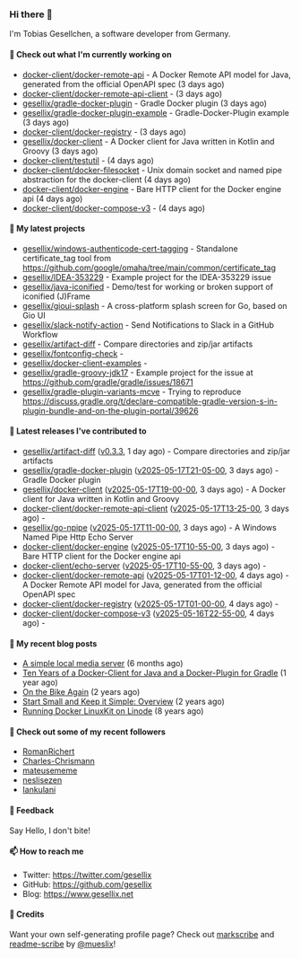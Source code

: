 ### Hi there 👋

I'm Tobias Gesellchen, a software developer from Germany.

#### 👷 Check out what I'm currently working on

- [docker-client/docker-remote-api](https://github.com/docker-client/docker-remote-api) - A Docker Remote API model for Java, generated from the official OpenAPI spec (3 days ago)
- [docker-client/docker-remote-api-client](https://github.com/docker-client/docker-remote-api-client) -  (3 days ago)
- [gesellix/gradle-docker-plugin](https://github.com/gesellix/gradle-docker-plugin) - Gradle Docker plugin (3 days ago)
- [gesellix/gradle-docker-plugin-example](https://github.com/gesellix/gradle-docker-plugin-example) - Gradle-Docker-Plugin example (3 days ago)
- [docker-client/docker-registry](https://github.com/docker-client/docker-registry) -  (3 days ago)
- [gesellix/docker-client](https://github.com/gesellix/docker-client) - A Docker client for Java written in Kotlin and Groovy (3 days ago)
- [docker-client/testutil](https://github.com/docker-client/testutil) -  (4 days ago)
- [docker-client/docker-filesocket](https://github.com/docker-client/docker-filesocket) - Unix domain socket and named pipe abstraction for the docker-client (4 days ago)
- [docker-client/docker-engine](https://github.com/docker-client/docker-engine) - Bare HTTP client for the Docker engine api (4 days ago)
- [docker-client/docker-compose-v3](https://github.com/docker-client/docker-compose-v3) -  (4 days ago)

#### 🌱 My latest projects

- [gesellix/windows-authenticode-cert-tagging](https://github.com/gesellix/windows-authenticode-cert-tagging) - Standalone certificate_tag tool from https://github.com/google/omaha/tree/main/common/certificate_tag
- [gesellix/IDEA-353229](https://github.com/gesellix/IDEA-353229) - Example project for the IDEA-353229 issue
- [gesellix/java-iconified](https://github.com/gesellix/java-iconified) - Demo/test for working or broken support of iconified (J)Frame
- [gesellix/gioui-splash](https://github.com/gesellix/gioui-splash) - A cross-platform splash screen for Go, based on Gio UI
- [gesellix/slack-notify-action](https://github.com/gesellix/slack-notify-action) - Send Notifications to Slack in a GitHub Workflow
- [gesellix/artifact-diff](https://github.com/gesellix/artifact-diff) - Compare directories and zip/jar artifacts
- [gesellix/fontconfig-check](https://github.com/gesellix/fontconfig-check) - 
- [gesellix/docker-client-examples](https://github.com/gesellix/docker-client-examples) - 
- [gesellix/gradle-groovy-jdk17](https://github.com/gesellix/gradle-groovy-jdk17) - Example project for the issue at https://github.com/gradle/gradle/issues/18671
- [gesellix/gradle-plugin-variants-mcve](https://github.com/gesellix/gradle-plugin-variants-mcve) - Trying to reproduce https://discuss.gradle.org/t/declare-compatible-gradle-version-s-in-plugin-bundle-and-on-the-plugin-portal/39626

#### 🔭 Latest releases I've contributed to

- [gesellix/artifact-diff](https://github.com/gesellix/artifact-diff) ([v0.3.3](https://github.com/gesellix/artifact-diff/releases/tag/v0.3.3), 1 day ago) - Compare directories and zip/jar artifacts
- [gesellix/gradle-docker-plugin](https://github.com/gesellix/gradle-docker-plugin) ([v2025-05-17T21-05-00](https://github.com/gesellix/gradle-docker-plugin/releases/tag/v2025-05-17T21-05-00), 3 days ago) - Gradle Docker plugin
- [gesellix/docker-client](https://github.com/gesellix/docker-client) ([v2025-05-17T19-00-00](https://github.com/gesellix/docker-client/releases/tag/v2025-05-17T19-00-00), 3 days ago) - A Docker client for Java written in Kotlin and Groovy
- [docker-client/docker-remote-api-client](https://github.com/docker-client/docker-remote-api-client) ([v2025-05-17T13-25-00](https://github.com/docker-client/docker-remote-api-client/releases/tag/v2025-05-17T13-25-00), 3 days ago) - 
- [gesellix/go-npipe](https://github.com/gesellix/go-npipe) ([v2025-05-17T11-00-00](https://github.com/gesellix/go-npipe/releases/tag/v2025-05-17T11-00-00), 3 days ago) - A Windows Named Pipe Http Echo Server
- [docker-client/docker-engine](https://github.com/docker-client/docker-engine) ([v2025-05-17T10-55-00](https://github.com/docker-client/docker-engine/releases/tag/v2025-05-17T10-55-00), 3 days ago) - Bare HTTP client for the Docker engine api
- [docker-client/echo-server](https://github.com/docker-client/echo-server) ([v2025-05-17T10-55-00](https://github.com/docker-client/echo-server/releases/tag/v2025-05-17T10-55-00), 3 days ago) - 
- [docker-client/docker-remote-api](https://github.com/docker-client/docker-remote-api) ([v2025-05-17T01-12-00](https://github.com/docker-client/docker-remote-api/releases/tag/v2025-05-17T01-12-00), 4 days ago) - A Docker Remote API model for Java, generated from the official OpenAPI spec
- [docker-client/docker-registry](https://github.com/docker-client/docker-registry) ([v2025-05-17T01-00-00](https://github.com/docker-client/docker-registry/releases/tag/v2025-05-17T01-00-00), 4 days ago) - 
- [docker-client/docker-compose-v3](https://github.com/docker-client/docker-compose-v3) ([v2025-05-16T22-55-00](https://github.com/docker-client/docker-compose-v3/releases/tag/v2025-05-16T22-55-00), 4 days ago) - 

#### 📜 My recent blog posts

- [A simple local media server](https://www.gesellix.net/posts/a-simple-local-media-server/) (6 months ago)
- [Ten Years of a Docker-Client for Java and a Docker-Plugin for Gradle](https://www.gesellix.net/posts/ten-years-docker-client-and-gradle-plugin/) (1 year ago)
- [On the Bike Again](https://www.gesellix.net/posts/on-the-bike-again/) (2 years ago)
- [Start Small and Keep it Simple: Overview](https://www.gesellix.net/posts/start-small-keep-it-simple--overview/) (2 years ago)
- [Running Docker LinuxKit on Linode](https://www.gesellix.net/posts/running-docker-linuxkit-on-linode/) (8 years ago)



#### 👯 Check out some of my recent followers

- [RomanRichert](https://github.com/RomanRichert)
- [Charles-Chrismann](https://github.com/Charles-Chrismann)
- [mateusememe](https://github.com/mateusememe)
- [neslisezen](https://github.com/neslisezen)
- [Iankulani](https://github.com/Iankulani)

#### 💬 Feedback

Say Hello, I don't bite!

#### 📫 How to reach me

- Twitter: https://twitter.com/gesellix
- GitHub: https://github.com/gesellix
- Blog: https://www.gesellix.net

#### 🙇 Credits

Want your own self-generating profile page? Check out [markscribe](https://github.com/muesli/markscribe)
and [readme-scribe](https://github.com/muesli/readme-scribe) by [@mueslix](https://twitter.com/mueslix)!

